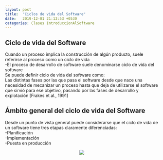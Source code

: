 ```yaml
---
layout: post
title:  "Ciclos de vida del Software"
date:   2019-12-01 21:13:53 +0530
categories: Clases IntroduccionAlSoftware
---
```


<h2>Ciclo de vida del Software</h2>
 <p>Cuando un proceso implica la construcción de algún producto, suele referirse al proceso como un ciclo de vida<br>
-El proceso de desarrollo de software suele denominarse ciclo de vida del software<br>
Se puede definir ciclo de vida del software como:<br>
Las distintas fases por las que pasa el software desde que nace una necesidad de mecanizar un proceso hasta que deja de utilizarse el software que sirvió para ese objetivo, pasando por las fases de desarrollo y explotación [Frakes et al., 1991]</p>
<h2>Ámbito general del ciclo de vida del Software</h2>
<p>Desde un punto de vista general puede considerarse que el ciclo de vida de un software tiene tres etapas claramente diferenciadas: <br>
-Planificación<br>
-Implementación<br>
-Puesta en producción</p>

 <center><img src="http://ciclodevida.net/wp-content/uploads/2018/04/ciclo-de-vida-del-software.jpg"></center>
